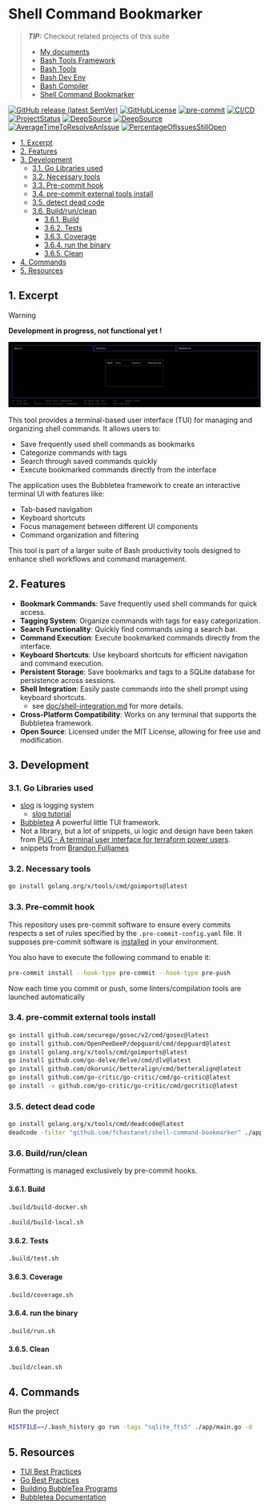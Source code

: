 # Shell Command Bookmarker

> **_TIP:_** Checkout related projects of this suite
>
> - [My documents](https://fchastanet.github.io/my-documents/)
> - [Bash Tools Framework](https://fchastanet.github.io/bash-tools-framework/)
> - [Bash Tools](https://fchastanet.github.io/bash-tools/)
> - [Bash Dev Env](https://fchastanet.github.io/bash-dev-env/)
> - [Bash Compiler](https://fchastanet.github.io/bash-compiler/)
> - [Shell Command Bookmarker](https://fchastanet.github.io/shell-command-bookmarker/)

<!-- markdownlint-capture -->

<!-- markdownlint-disable MD013 -->

[![GitHub release (latest SemVer)](https://img.shields.io/github/release/fchastanet/shell-command-bookmarker?logo=github&sort=semver)](https://github.com/fchastanet/shell-command-bookmarker/releases)
[![GitHubLicense](https://img.shields.io/github/license/Naereen/StrapDown.js.svg)](https://github.com/fchastanet/shell-command-bookmarker/blob/master/LICENSE)
[![pre-commit](https://img.shields.io/badge/pre--commit-enabled-brightgreen?logo=pre-commit)](https://github.com/pre-commit/pre-commit)
[![CI/CD](https://github.com/fchastanet/shell-command-bookmarker/actions/workflows/main.yml/badge.svg)](https://github.com/fchastanet/shell-command-bookmarker/actions?query=workflow%3A%22Lint+and+test%22+branch%3Amaster)
[![ProjectStatus](http://opensource.box.com/badges/active.svg)](http://opensource.box.com/badges "Project Status")
[![DeepSource](https://deepsource.io/gh/fchastanet/shell-command-bookmarker.svg/?label=active+issues&show_trend=true)](https://deepsource.io/gh/fchastanet/shell-command-bookmarker/?ref=repository-badge)
[![DeepSource](https://deepsource.io/gh/fchastanet/shell-command-bookmarker.svg/?label=resolved+issues&show_trend=true)](https://deepsource.io/gh/fchastanet/shell-command-bookmarker/?ref=repository-badge)
[![AverageTimeToResolveAnIssue](http://isitmaintained.com/badge/resolution/fchastanet/shell-command-bookmarker.svg)](http://isitmaintained.com/project/fchastanet/shell-command-bookmarker "Average time to resolve an issue")
[![PercentageOfIssuesStillOpen](http://isitmaintained.com/badge/open/fchastanet/shell-command-bookmarker.svg)](http://isitmaintained.com/project/fchastanet/shell-command-bookmarker "Percentage of issues still open")

<!-- markdownlint-restore -->

- [1. Excerpt](#1-excerpt)
- [2. Features](#2-features)
- [3. Development](#3-development)
  - [3.1. Go Libraries used](#31-go-libraries-used)
  - [3.2. Necessary tools](#32-necessary-tools)
  - [3.3. Pre-commit hook](#33-pre-commit-hook)
  - [3.4. pre-commit external tools install](#34-pre-commit-external-tools-install)
  - [3.5. detect dead code](#35-detect-dead-code)
  - [3.6. Build/run/clean](#36-buildrunclean)
    - [3.6.1. Build](#361-build)
    - [3.6.2. Tests](#362-tests)
    - [3.6.3. Coverage](#363-coverage)
    - [3.6.4. run the binary](#364-run-the-binary)
    - [3.6.5. Clean](#365-clean)
- [4. Commands](#4-commands)
- [5. Resources](#5-resources)

## 1. Excerpt

> [!WARNING]
>
> **Development in progress, not functional yet !**

![application preview](doc/preview.png)

This tool provides a terminal-based user interface (TUI) for managing and
organizing shell commands. It allows users to:

- Save frequently used shell commands as bookmarks
- Categorize commands with tags
- Search through saved commands quickly
- Execute bookmarked commands directly from the interface

The application uses the Bubbletea framework to create an interactive terminal
UI with features like:

- Tab-based navigation
- Keyboard shortcuts
- Focus management between different UI components
- Command organization and filtering

This tool is part of a larger suite of Bash productivity tools designed to
enhance shell workflows and command management.

## 2. Features

- **Bookmark Commands**: Save frequently used shell commands for quick access.
- **Tagging System**: Organize commands with tags for easy categorization.
- **Search Functionality**: Quickly find commands using a search bar.
- **Command Execution**: Execute bookmarked commands directly from the
  interface.
- **Keyboard Shortcuts**: Use keyboard shortcuts for efficient navigation and
  command execution.
- **Persistent Storage**: Save bookmarks and tags to a SQLite database for
  persistence across sessions.
- **Shell Integration**: Easily paste commands into the shell prompt using
  keyboard shortcuts.
  - see [doc/shell-integration.md](doc/shell-integration.md) for more details.
- **Cross-Platform Compatibility**: Works on any terminal that supports the
  Bubbletea framework.
- **Open Source**: Licensed under the MIT License, allowing for free use and
  modification.

## 3. Development

### 3.1. Go Libraries used

- [slog](https://pkg.go.dev/golang.org/x/exp/slog) is logging system
  - [slog tutorial](https://betterstack.com/community/guides/logging/logging-in-go/#customizing-the-default-logger)
- [Bubbletea](https://github.com/charmbracelet/bubbletea) A powerful little TUI
  framework.
- Not a library, but a lot of snippets, ui logic and design have been taken from
  [PUG - A terminal user interface for terraform power users](https://github.com/leg100/pug).
- snippets from
  [Brandon Fulljames](https://github.com/Evertras/bubble-table/blob/main/table/dimensions.go)

### 3.2. Necessary tools

```bash
go install golang.org/x/tools/cmd/goimports@latest
```

### 3.3. Pre-commit hook

This repository uses pre-commit software to ensure every commits respects a set
of rules specified by the `.pre-commit-config.yaml` file. It supposes pre-commit
software is [installed](https://pre-commit.com/#install) in your environment.

You also have to execute the following command to enable it:

```bash
pre-commit install --hook-type pre-commit --hook-type pre-push
```

Now each time you commit or push, some linters/compilation tools are launched
automatically

### 3.4. pre-commit external tools install

```bash
go install github.com/securego/gosec/v2/cmd/gosec@latest
go install github.com/OpenPeeDeeP/depguard/cmd/depguard@latest
go install golang.org/x/tools/cmd/goimports@latest
go install github.com/go-delve/delve/cmd/dlv@latest
go install github.com/dkorunic/betteralign/cmd/betteralign@latest
go install github.com/go-critic/go-critic/cmd/go-critic@latest
go install -v github.com/go-critic/go-critic/cmd/gocritic@latest
```

### 3.5. detect dead code

```bash
go install golang.org/x/tools/cmd/deadcode@latest
deadcode -filter "github.com/fchastanet/shell-command-bookmarker" ./app/main.go
```

### 3.6. Build/run/clean

Formatting is managed exclusively by pre-commit hooks.

#### 3.6.1. Build

```bash
.build/build-docker.sh
```

```bash
.build/build-local.sh
```

#### 3.6.2. Tests

```bash
.build/test.sh
```

#### 3.6.3. Coverage

```bash
.build/coverage.sh
```

#### 3.6.4. run the binary

```bash
.build/run.sh
```

#### 3.6.5. Clean

```bash
.build/clean.sh
```

## 4. Commands

Run the project

```bash
HISTFILE=~/.bash_history go run -tags "sqlite_fts5" ./app/main.go -d
```

## 5. Resources

- [TUI Best Practices](doc/tui-best-practices.md)
- [Go Best Practices](doc/go-best-practices.md)
- [Building BubbleTea Programs](https://leg100.github.io/en/posts/building-bubbletea-programs/)
- [Bubbletea Documentation](https://pkg.go.dev/github.com/charmbracelet/bubbletea)

